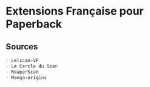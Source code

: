 # Extensions Française pour Paperback 

## Sources

```md
- Lelscan-VF
- Le Cercle du Scan
- ReaperScan
- Manga-origins
```